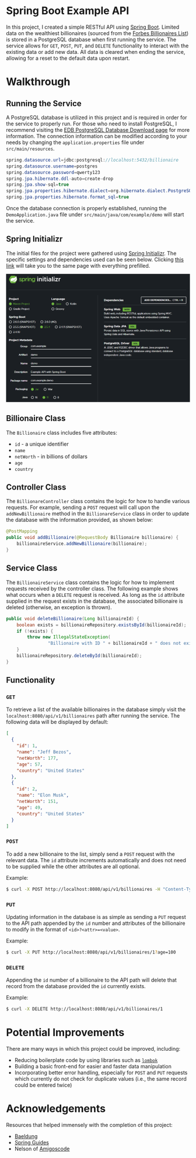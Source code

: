 # Spring Boot Example API
In this project, I created a simple RESTful API using [Spring Boot](https://spring.io/projects/spring-boot). Limited data on the wealthiest billionaires (sourced from the [Forbes Billionaires List](https://www.forbes.com/billionaires/)) is stored in a PostgreSQL database when first running the service. The service allows for `GET`, `POST`, `PUT`, and `DELETE` functionality to interact with the existing data or add new data. All data is cleared when ending the service, allowing for a reset to the default data upon restart.

# Walkthrough
## Running the Service
A PostgreSQL database is utilized in this project and is required in order for the service to properly run. For those who need to install PostgreSQL, I recommend visiting the [EDB PostgreSQL Database Download page](https://www.enterprisedb.com/downloads/postgres-postgresql-downloads?quicktabs_postgres_plus_dwnlds=6) for more information. The connection information can be modified according to your needs by changing the `application.properties` file under `src/main/resources`. 

```java
spring.datasource.url=jdbc:postgresql://localhost:5432/billionaire
spring.datasource.username=postgres
spring.datasource.password=qwerty123
spring.jpa.hibernate.ddl-auto=create-drop
spring.jpa.show-sql=true
spring.jpa.properties.hibernate.dialect=org.hibernate.dialect.PostgreSQLDialect
spring.jpa.properties.hibernate.format_sql=true
```

Once the database connection is properly established, running the `DemoApplication.java` file under `src/main/java/com/example/demo` will start the service.

## Spring Initializr
The initial files for the project were gathered using [Spring Initializr](https://start.spring.io/). The specific settings and dependencies used can be seen below. Clicking [this link](https://start.spring.io/#!type=maven-project&language=java&platformVersion=2.5.4&packaging=jar&jvmVersion=11&groupId=com.example&artifactId=demo&name=demo&description=Example%20API%20with%20Spring%20Boot&packageName=com.example.demo&dependencies=web,data-jpa,postgresql) will take you to the same page with everything prefilled. 

![Spring Initializr](docs/images/spring_initialzr.png)

## Billionaire Class
The `Billionaire` class includes five attributes:
- `id` - a unique identifier
- `name`
- `netWorth` - in billions of dollars
- `age`
- `country`

## Controller Class
The `BillionareController` class contains the logic for how to handle various requests. For example, sending a `POST` request will call upon the `addNewBillionaire` method in the `BillionareService` class in order to update the database with the information provided, as shown below:

```java
@PostMapping
public void addBillionaire(@RequestBody Billionaire billionaire) {
    billionaireService.addNewBillionaire(billionaire);
}
```

## Service Class
The `BillionaireService` class contains the logic for how to implement requests received by the controller class. The following example shows what occurs when a `DELETE` request is received. As long as the `id` attribute supplied in the request exists in the database, the associated billionaire is deleted (otherwise, an exception is thrown).

```java
public void deleteBillionaire(Long billionaireId) {
    boolean exists = billionaireRepository.existsById(billionaireId);
    if (!exists) {
        throw new IllegalStateException(
                "Billionaire with ID " + billionaireId + " does not exist");
    }
    billionaireRepository.deleteById(billionaireId);
}
```

## Functionality
### `GET`
To retrieve a list of the available billionaires in the database simply visit the `localhost:8080/api/v1/billionaires` path after running the service. The following data will be displayed by default:

```json
[
  {
    "id": 1,
    "name": "Jeff Bezos",
    "netWorth": 177,
    "age": 57,
    "country": "United States"
  },
  {
    "id": 2,
    "name": "Elon Musk",
    "netWorth": 151,
    "age": 49,
    "country": "United States"
  }
]
```

### `POST`
To add a new billionaire to the list, simply send a `POST` request with the relevant data. The `id` attribute increments automatically and does not need to be supplied while the other attributes are all optional. 

Example:
```bash
$ curl -X POST http://localhost:8080/api/v1/billionaires -H "Content-Type:application/json" -d "{\"name\": \"Bernard Arnault\", \"netWorth\": 150}"
```

### `PUT`
Updating information in the database is as simple as sending a `PUT` request to the API path appended by the `id` number and attributes of the billionaire to modify in the format of `<id>?<attr>=<value>`.

Example:
```bash
$ curl -X PUT http://localhost:8080/api/v1/billionaires/1?age=100
```

### `DELETE`
Appending the `id` number of a billionaire to the API path will delete that record from the database provided the `id` currently exists.

Example:
```bash
$ curl -X DELETE http://localhost:8080/api/v1/billionaires/1
```

# Potential Improvements
There are many ways in which this project could be improved, including:
- Reducing boilerplate code by using libraries such as [`lombok`](https://projectlombok.org/)
- Building a basic front-end for easier and faster data manipulation
- Incorporating better error handling, especially for `POST` and `PUT` requests which currently do not check for duplicate values (i.e., the same record could be entered twice)

# Acknowledgements
Resources that helped immensely with the completion of this project:
- [Baeldung](https://www.baeldung.com/spring-boot)
- [Spring Guides](https://spring.io/guides)
- Nelson of [Amigoscode](https://www.youtube.com/channel/UC2KfmYEM4KCuA1ZurravgYw)